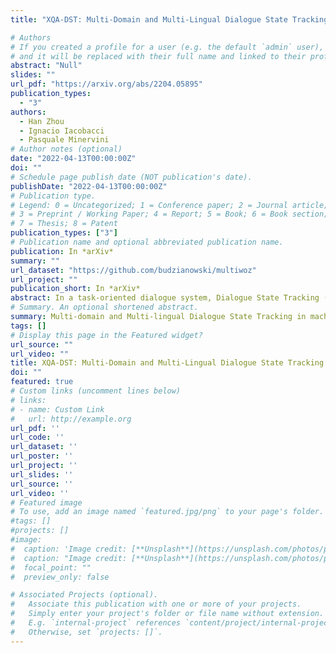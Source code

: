```yaml
---
title: "XQA-DST: Multi-Domain and Multi-Lingual Dialogue State Tracking"

# Authors
# If you created a profile for a user (e.g. the default `admin` user), write the username (folder name) here 
# and it will be replaced with their full name and linked to their profile.
abstract: "Null"
slides: ""
url_pdf: "https://arxiv.org/abs/2204.05895"
publication_types:
  - "3"
authors:
  - Han Zhou
  - Ignacio Iacobacci
  - Pasquale Minervini
# Author notes (optional)
date: "2022-04-13T00:00:00Z"
doi: ""
# Schedule page publish date (NOT publication's date).
publishDate: "2022-04-13T00:00:00Z"
# Publication type.
# Legend: 0 = Uncategorized; 1 = Conference paper; 2 = Journal article;
# 3 = Preprint / Working Paper; 4 = Report; 5 = Book; 6 = Book section;
# 7 = Thesis; 8 = Patent
publication_types: ["3"]
# Publication name and optional abbreviated publication name.
publication: In *arXiv*
summary: ""
url_dataset: "https://github.com/budzianowski/multiwoz"
url_project: ""
publication_short: In *arXiv*
abstract: In a task-oriented dialogue system, Dialogue State Tracking (DST) keeps track of all important information by filling slots with values given through the conversation. Existing methods generally rely on a predefined set of values and struggle to generalise to previously unseen slots in new domains. In this paper, we propose a multi-domain and multi-lingual dialogue state tracker in a neural reading comprehension approach. Our approach fills the slot values using span prediction, where the values are extracted from the dialogue itself. With a novel training strategy and an independent domain classifier, empirical results demonstrate that our model is a domain-scalable and open-vocabulary model that achieves 53.2% Joint Goal Accuracy (JGA) on MultiWOZ 2.1. We show its competitive transferability by zero-shot domain-adaptation experiments on MultiWOZ 2.1 with an average JGA of 31.6% for five domains. In addition, it achieves cross-lingual transfer with state-of-the-art zero-shot results, 64.9% JGA from English to German and 68.6% JGA from English to Italian on WOZ 2.0.
# Summary. An optional shortened abstract.
summary: Multi-domain and Multi-lingual Dialogue State Tracking in machine reading comprehension.
tags: []
# Display this page in the Featured widget?
url_source: ""
url_video: ""
title: XQA-DST: Multi-Domain and Multi-Lingual Dialogue State Tracking
doi: ""
featured: true
# Custom links (uncomment lines below)
# links:
# - name: Custom Link
#   url: http://example.org
url_pdf: ''
url_code: ''
url_dataset: ''
url_poster: ''
url_project: ''
url_slides: ''
url_source: ''
url_video: ''
# Featured image
# To use, add an image named `featured.jpg/png` to your page's folder. 
#tags: []
#projects: []
#image:
#  caption: 'Image credit: [**Unsplash**](https://unsplash.com/photos/pLCdAaMFLTE)'
#  caption: "Image credit: [**Unsplash**](https://unsplash.com/photos/pLCdAaMFLTE)"
#  focal_point: ""
#  preview_only: false

# Associated Projects (optional).
#   Associate this publication with one or more of your projects.
#   Simply enter your project's folder or file name without extension.
#   E.g. `internal-project` references `content/project/internal-project/index.md`.
#   Otherwise, set `projects: []`.
---
```

